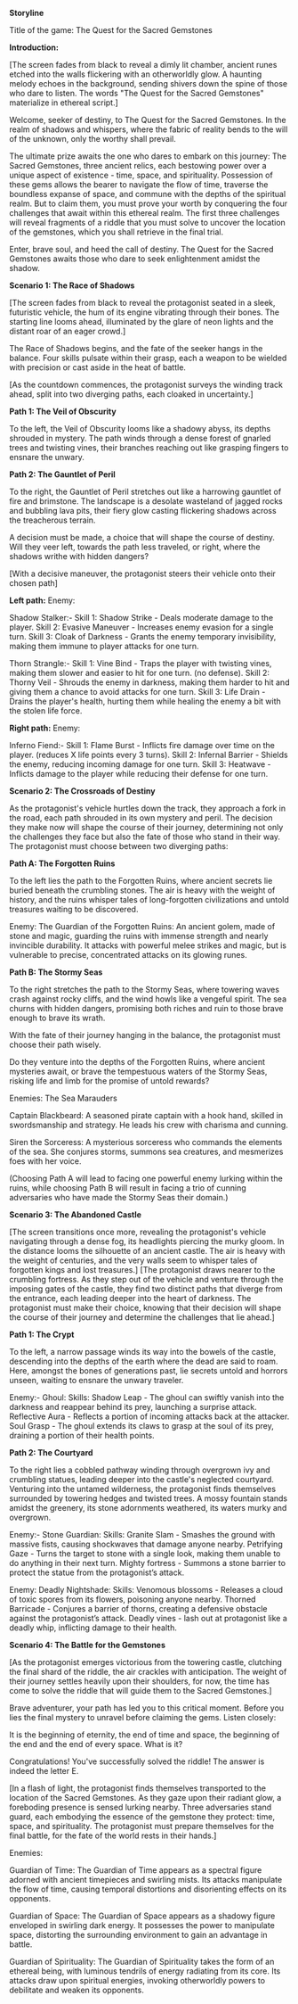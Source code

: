 **Storyline**

Title of the game: The Quest for the Sacred Gemstones

**Introduction:**

[The screen fades from black to reveal a dimly lit chamber, ancient runes etched into the walls flickering with an otherworldly glow. A haunting melody echoes in the background, sending shivers down the spine of those who dare to listen. The words "The Quest for the Sacred Gemstones" materialize in ethereal script.]

Welcome, seeker of destiny, to The Quest for the Sacred Gemstones. In the realm of shadows and whispers, where the fabric of reality bends to the will of the unknown, only the worthy shall prevail.

The ultimate prize awaits the one who dares to embark on this journey: The Sacred Gemstones, three ancient relics, each bestowing power over a unique aspect of existence - time, space, and spirituality. Possession of these gems allows the bearer to navigate the flow of time, traverse the boundless expanse of space, and commune with the depths of the spiritual realm. But to claim them, you must prove your worth by conquering the four challenges that await within this ethereal realm. The first three challenges will reveal fragments of a riddle that you must solve to uncover the location of the gemstones, which you shall retrieve in the final trial. 

Enter, brave soul, and heed the call of destiny. The Quest for the Sacred Gemstones awaits those who dare to seek enlightenment amidst the shadow.

**Scenario 1: The Race of Shadows**

[The screen fades from black to reveal the protagonist seated in a sleek, futuristic vehicle, the hum of its engine vibrating through their bones. The starting line looms ahead, illuminated by the glare of neon lights and the distant roar of an eager crowd.]

The Race of Shadows begins, and the fate of the seeker hangs in the balance. Four skills pulsate within their grasp, each a weapon to be wielded with precision or cast aside in the heat of battle.

[As the countdown commences, the protagonist surveys the winding track ahead, split into two diverging paths, each cloaked in uncertainty.]

**Path 1: The Veil of Obscurity**

To the left, the Veil of Obscurity looms like a shadowy abyss, its depths shrouded in mystery. The path winds through a dense forest of gnarled trees and twisting vines, their branches reaching out like grasping fingers to ensnare the unwary.

**Path 2: The Gauntlet of Peril**

To the right, the Gauntlet of Peril stretches out like a harrowing gauntlet of fire and brimstone. The landscape is a desolate wasteland of jagged rocks and bubbling lava pits, their fiery glow casting flickering shadows across the treacherous terrain.

A decision must be made, a choice that will shape the course of destiny. Will they veer left, towards the path less traveled, or right, where the shadows writhe with hidden dangers?

[With a decisive maneuver, the protagonist steers their vehicle onto their chosen path]

**Left path:**
Enemy:

Shadow Stalker:- Skill 1: Shadow Strike - Deals moderate damage to the player. Skill 2: Evasive Maneuver - Increases enemy evasion for a single turn. Skill 3: Cloak of Darkness - Grants the enemy temporary invisibility, making them immune to player attacks for one turn.

Thorn Strangle:- Skill 1: Vine Bind - Traps the player with twisting vines, making them slower and easier to hit for one turn. (no defense). Skill 2: Thorny Veil - Shrouds the enemy in darkness, making them harder to hit and giving them a chance to avoid attacks for one turn. Skill 3: Life Drain - Drains the player's health, hurting them while healing the enemy a bit with the stolen life force.

**Right path:**
Enemy:

Inferno Fiend:- Skill 1: Flame Burst - Inflicts fire damage over time on the player. (reduces X life points every 3 turns). Skill 2: Infernal Barrier - Shields the enemy, reducing incoming damage for one turn. Skill 3: Heatwave - Inflicts damage to the player while reducing their defense for one turn.

**Scenario 2: The Crossroads of Destiny**

As the protagonist's vehicle hurtles down the track, they approach a fork in the road, each path shrouded in its own mystery and peril. The decision they make now will shape the course of their journey, determining not only the challenges they face but also the fate of those who stand in their way.
The protagonist must choose between two diverging paths:

**Path A: The Forgotten Ruins**

To the left lies the path to the Forgotten Ruins, where ancient secrets lie buried beneath the crumbling stones. The air is heavy with the weight of history, and the ruins whisper tales of long-forgotten civilizations and untold treasures waiting to be discovered.

Enemy: The Guardian of the Forgotten Ruins: An ancient golem, made of stone and magic, guarding the ruins with immense strength and nearly invincible durability. It attacks with powerful melee strikes and magic, but is vulnerable to precise, concentrated attacks on its glowing runes.

**Path B: The Stormy Seas**

To the right stretches the path to the Stormy Seas, where towering waves crash against rocky cliffs, and the wind howls like a vengeful spirit. The sea churns with hidden dangers, promising both riches and ruin to those brave enough to brave its wrath.

With the fate of their journey hanging in the balance, the protagonist must choose their path wisely.

Do they venture into the depths of the Forgotten Ruins, where ancient mysteries await, or brave the tempestuous waters of the Stormy Seas, risking life and limb for the promise of untold rewards?

Enemies: The Sea Marauders

Captain Blackbeard: A seasoned pirate captain with a hook hand, skilled in swordsmanship and strategy. He leads his crew with charisma and cunning.

Siren the Sorceress: A mysterious sorceress who commands the elements of the sea. She conjures storms, summons sea creatures, and mesmerizes foes with her voice.

(Choosing Path A will lead to facing one powerful enemy lurking within the ruins, while choosing Path B will result in facing a trio of cunning adversaries who have made the Stormy Seas their domain.)

**Scenario 3: The Abandoned Castle**

[The screen transitions once more, revealing the protagonist's vehicle navigating through a dense fog, its headlights piercing the murky gloom. In the distance looms the silhouette of an ancient castle. The air is heavy with the weight of centuries, and the very walls seem to whisper tales of forgotten kings and lost treasures.]
[The protagonist draws nearer to the crumbling fortress. As they step out of the vehicle and venture through the imposing gates of the castle, they find two distinct paths that diverge from the entrance, each leading deeper into the heart of darkness. The protagonist must make their choice, knowing that their decision will shape the course of their journey and determine the challenges that lie ahead.]

**Path 1: The Crypt**

To the left, a narrow passage winds its way into the bowels of the castle, descending into the depths of the earth where the dead are said to roam. Here, amongst the bones of generations past, lie secrets untold and horrors unseen, waiting to ensnare the unwary traveler. 

Enemy:- Ghoul: Skills: Shadow Leap - The ghoul can swiftly vanish into the darkness and reappear behind its prey, launching a surprise attack. Reflective Aura - Reflects a portion of incoming attacks back at the attacker. Soul Grasp - The ghoul extends its claws to grasp at the soul of its prey, draining a portion of their health points.

**Path 2: The Courtyard**

To the right lies a cobbled pathway winding through overgrown ivy and crumbling statues, leading deeper into the castle's neglected courtyard. Venturing into the untamed wilderness, the protagonist finds themselves surrounded by towering hedges and twisted trees. A mossy fountain stands amidst the greenery, its stone adornments weathered, its waters murky and overgrown.

Enemy:- Stone Guardian: Skills: Granite Slam - Smashes the ground with massive fists, causing shockwaves that damage anyone nearby. Petrifying Gaze - Turns the target to stone with a single look, making them unable to do anything in their next turn. Mighty fortress - Summons a stone barrier to protect the statue from the protagonist’s attack. 

Enemy: Deadly Nightshade: Skills: Venomous blossoms - Releases a cloud of toxic spores from its flowers, poisoning anyone nearby. Thorned Barricade - Conjures a barrier of thorns, creating a defensive obstacle against the protagonist’s attack. Deadly vines - lash out at protagonist like a deadly whip, inflicting damage to their health.

**Scenario 4: The Battle for the Gemstones**

[As the protagonist emerges victorious from the towering castle, clutching the final shard of the riddle, the air crackles with anticipation. The weight of their journey settles heavily upon their shoulders, for now, the time has come to solve the riddle that will guide them to the Sacred Gemstones.]

Brave adventurer, your path has led you to this critical moment. Before you lies the final mystery to unravel before claiming the gems. Listen closely:

It is the beginning of eternity,
the end of time and space,
the beginning of the end
and the end of every space.
What is it?

Congratulations! You've successfully solved the riddle! The answer is indeed the letter E.

[In a flash of light, the protagonist finds themselves transported to the location of the Sacred Gemstones. As they gaze upon their radiant glow, a foreboding presence is sensed lurking nearby. Three adversaries stand guard, each embodying the essence of the gemstone they protect: time, space, and spirituality. The protagonist must prepare themselves for the final battle, for the fate of the world rests in their hands.]

Enemies:

Guardian of Time: The Guardian of Time appears as a spectral figure adorned with ancient timepieces and swirling mists. Its attacks manipulate the flow of time, causing temporal distortions and disorienting effects on its opponents.

Guardian of Space: The Guardian of Space appears as a shadowy figure enveloped in swirling dark energy. It possesses the power to manipulate space, distorting the surrounding environment to gain an advantage in battle.

Guardian of Spirituality: The Guardian of Spirituality takes the form of an ethereal being, with luminous tendrils of energy radiating from its core. Its attacks draw upon spiritual energies, invoking otherworldly powers to debilitate and weaken its opponents. 
